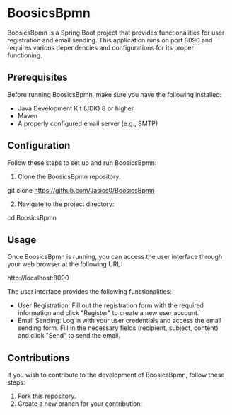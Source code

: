 # BoosicsBpmn

BoosicsBpmn is a Spring Boot project that provides functionalities for user registration and email sending. This application runs on port 8090 and requires various dependencies and configurations for its proper functioning.

## Prerequisites

Before running BoosicsBpmn, make sure you have the following installed:

- Java Development Kit (JDK) 8 or higher
- Maven
- A properly configured email server (e.g., SMTP)

## Configuration

Follow these steps to set up and run BoosicsBpmn:

1. Clone the BoosicsBpmn repository:

git clone https://github.com/Jasics0/BoosicsBpmn


2. Navigate to the project directory:

cd BoosicsBpmn


## Usage

Once BoosicsBpmn is running, you can access the user interface through your web browser at the following URL:

http://localhost:8090


The user interface provides the following functionalities:

- User Registration: Fill out the registration form with the required information and click "Register" to create a new user account.
- Email Sending: Log in with your user credentials and access the email sending form. Fill in the necessary fields (recipient, subject, content) and click "Send" to send the email.

## Contributions

If you wish to contribute to the development of BoosicsBpmn, follow these steps:

1. Fork this repository.
2. Create a new branch for your contribution:


